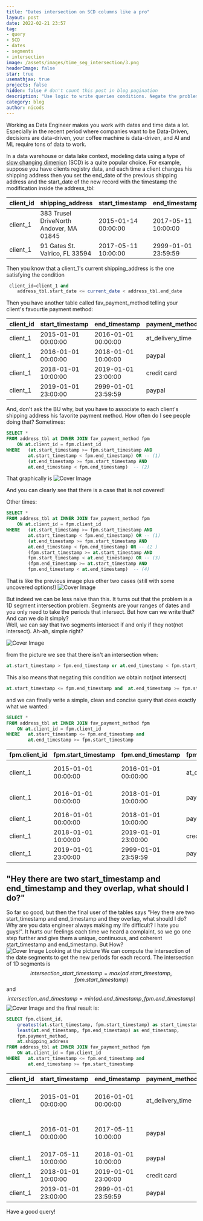 ```yaml
---
title: "Dates intersection on SCD columns like a pro"
layout: post
date: 2022-02-21 23:57
tag: 
- query
- SCD
- dates
- segments
- intersection
image: /assets/images/time_seg_intersection/3.png
headerImage: false
star: true
usemathjax: true
projects: false
hidden: false # don't count this post in blog pagination
description: "Use logic to write queries conditions. Negate the problem to get a different perspective"
category: blog
author: nicods
---
```



Working as Data Engineer makes you work with dates and time data a lot. Especially in the recent period where companies want to be Data-Driven, decisions are data-driven, your coffee machine is data-driven, and AI and ML require tons of data to work.

In a data warehouse or data lake context, modeling data using a type of [slow changing dimenion](https://en.wikipedia.org/wiki/Slowly_changing_dimension) (SCD) is a quite popular choice. 
For example, suppose you have clients registry data, and each time a client changes his shipping address then you set the end_date of the previous shipping address and the start_date of the new record with the timestamp the modification inside the address_tbl:  

|client_id|shipping_address|start_timestamp|end_timestamp|
|---------|----------------|---------------|-------------|
|client_1|383 Trusel DriveNorth Andover, MA 01845|2015-01-14 00:00:00|2017-05-11 10:00:00|
|client_1|91 Gates St. Valrico, FL 33594|2017-05-11 10:00:00|2999-01-01 23:59:59 |

Then you know that a client_1's current shipping_address is the one satisfying the condition 
```sql
 client_id=client_1 and
    address_tbl.start_date <= current_date < address_tbl.end_date 
```

Then you have another table called fav_payment_method telling your client's favourtie payment method:  

|client_id|start_timestamp|end_timestamp|payment_method|
|---------|---------------|-------------|--------------|
|client_1|2015-01-01 00:00:00|2016-01-01 00:00:00|at_delivery_time|
|client_1|2016-01-01 00:00:00|2018-01-01 10:00:00|paypal|
|client_1|2018-01-01 10:00:00|2019-01-01 23:00:00|credit card|
|client_1|2019-01-01 23:00:00|2999-01-01 23:59:59|paypal|

And, don't ask the BU why, but you have to associate to each client's shipping address his favorite payment method. How often do I see people doing that? 
Sometimes:
```sql
SELECT * 
FROM address_tbl at INNER JOIN fav_payment_method fpm
    ON at.client_id = fpm.client_id
WHERE   (at.start_timestamp >= fpm.start_timestamp AND 
        at.start_timestamp < fpm.end_timestamp) OR -- (1)
        (at.end_timestamp >= fpm.start_timestamp AND
        at.end_timestamp < fpm.end_timestamp)  -- (2)
```
That graphically is 
<img class="image" src="{{ site.url }}/assets/images/time_seg_intersection/1.png" alt="Cover Image"/>

And you can clearly see that there is a case that is not covered!

Other times:
```sql
SELECT * 
FROM address_tbl at INNER JOIN fav_payment_method fpm
    ON at.client_id = fpm.client_id
WHERE   (at.start_timestamp >= fpm.start_timestamp AND
        at.start_timestamp < fpm.end_timestamp) OR -- (1)
        (at.end_timestamp >= fpm.start_timestamp AND
        at.end_timestamp < fpm.end_timestamp) OR -- (2 )
        (fpm.start_timestamp >= at.start_timestamp AND
        fpm.start_timestamp < at.end_timestamp) OR -- (3)
        (fpm.end_timestamp >= at.start_timestamp AND
        fpm.end_timestamp < at.end_timestamp)  -- (4)
```
That is like the previous image plus other two cases (still with some uncovered options!)
<img class="image" src="{{ site.url }}/assets/images/time_seg_intersection/2.png" alt="Cover Image"/>

But indeed we can be less naive than this. It turns out that the problem is a 1D segment intersection problem. Segments are your ranges of dates and you only need to take the periods that intersect. But how can we write that? And can we do it simply?  
Well, we can say that two segments intersect if and only if they not(not intersect). Ah-ah, simple right? 

<img class="image" src="{{ site.url }}/assets/images/time_seg_intersection/3.png" alt="Cover Image"/>


from the picture we see that there isn't an intersection when: 
```sql
at.start_timestamp > fpm.end_timestamp or at.end_timestamp < fpm.start_timestamp
```
This also means that negating this condition we obtain not(not intersect)
```sql
at.start_timestamp <= fpm.end_timestamp and  at.end_timestamp >= fpm.start_timestamp
```

and we can finally write a simple, clean and concise query that does exactly what we wanted:
```sql
SELECT * 
FROM address_tbl at INNER JOIN fav_payment_method fpm
    ON at.client_id = fpm.client_id
WHERE   at.start_timestamp <= fpm.end_timestamp and  
        at.end_timestamp >= fpm.start_timestamp
```

|fpm.client_id|fpm.start_timestamp|fpm.end_timestamp|fpm.payment_method|at.client_id|at.shipping_address|at.start_timestamp|at.end_timestamp|
|-------------|-------------------|-----------------|------------------|-------------------|------------------|----------------|----------------|
|client_1|2015-01-01 00:00:00|2016-01-01 00:00:00|at_delivery_time|client_1|383 Trusel DriveNorth Andover, MA 01845|2015-01-14 00:00:00|2017-05-11 10:00:00|
|client_1|2016-01-01 00:00:00|2018-01-01 10:00:00|paypal|client_1|383 Trusel DriveNorth Andover, MA 01845|2015-01-14 00:00:00|2017-05-11 10:00:00|
|client_1|2016-01-01 00:00:00|2018-01-01 10:00:00|paypal|client_1|91 Gates St. Valrico, FL 33594|2017-05-11 10:00:00|2999-01-01 23:59:59 |
|client_1|2018-01-01 10:00:00|2019-01-01 23:00:00|credit card|client_1|91 Gates St. Valrico, FL 33594|2017-05-11 10:00:00|2999-01-01 23:59:59 |
|client_1|2019-01-01 23:00:00|2999-01-01 23:59:59|paypal|client_1|91 Gates St. Valrico, FL 33594|2017-05-11 10:00:00|2999-01-01 23:59:59 |

## "Hey there are two start_timestamp and end_timestamp and they overlap, what should I do?"
So far so good, but then the final user of the tables says "Hey there are two start_timestamp and end_timestamp and they overlap, what should I do? Why are you data engineer always making my life difficult? I hate you guys!". It hurts our feelings each time we heard a complaint, so we go one step further and give them a unique, continuous, and coherent start_timestamp and end_timestamp. But How?  
<img class="image" src="{{ site.url }}/assets/images/time_seg_intersection/4.png" alt="Cover Image"/>
Looking at the picture We can compute the intersection of the date segments to get the new periods for each record. The intersection of 1D segments is $$ intersection\_start\_timestamp = max(ad.start\_timestamp, fpm.start\_timestamp)$$ and $$ intersection\_end\_timestamp = min(ad.end\_timestamp, fpm.end\_timestamp)$$
<img class="image" src="{{ site.url }}/assets/images/time_seg_intersection/5.gif" alt="Cover Image"/>
and the final result is:
```sql
SELECT fpm.client_id, 
    greatest(at.start_timestamp, fpm.start_timestamp) as start_timestamp,
    least(at.end_timestamp, fpm.end_timestamp) as end_timestamp,
    fpm.payment_method,
    at.shipping_address
FROM address_tbl at INNER JOIN fav_payment_method fpm
    ON at.client_id = fpm.client_id
WHERE   at.start_timestamp <= fpm.end_timestamp and  
        at.end_timestamp >= fpm.start_timestamp
```

|client_id|start_timestamp|end_timestamp|payment_method|shipping_address|
|-------------|-------------------|-----------------|------------------|-------------------|
|client_1|2015-01-01 00:00:00|2016-01-01 00:00:00|at_delivery_time|383 Trusel DriveNorth Andover, MA 01845|
|client_1|2016-01-01 00:00:00|2017-05-11 10:00:00|paypal|383 Trusel DriveNorth Andover, MA 01845|
|client_1|2017-05-11 10:00:00|2018-01-01 10:00:00|paypal|91 Gates St. Valrico, FL 33594|
|client_1|2018-01-01 10:00:00|2019-01-01 23:00:00|credit card|91 Gates St. Valrico, FL 33594|
|client_1|2019-01-01 23:00:00|2999-01-01 23:59:59|paypal|91 Gates St. Valrico, FL 33594|

Have a good query!
